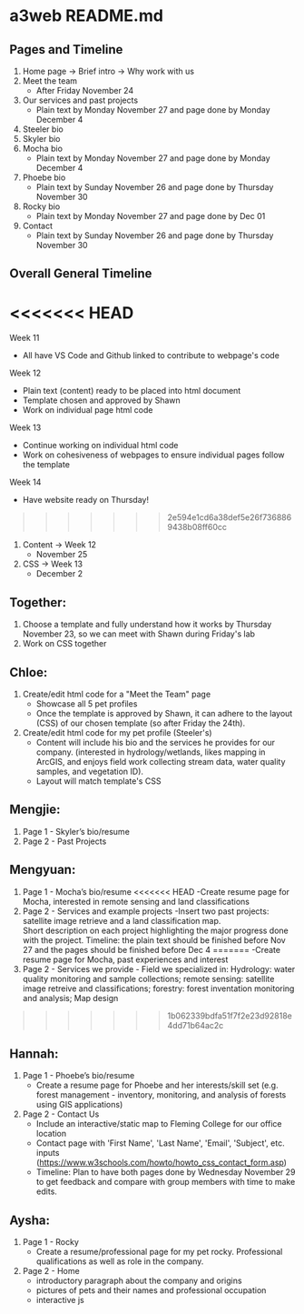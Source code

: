 # a3web README.md

## Pages and Timeline 
1. Home page
-> Brief intro 
-> Why work with us
2. Meet the team
    - After Friday November 24
3. Our services and past projects
    - Plain text by Monday November 27 and page done by Monday December 4 
4. Steeler bio
5. Skyler bio
6. Mocha bio
    - Plain text by Monday November 27 and page done by Monday December 4
7. Phoebe bio
    - Plain text by Sunday November 26 and page done by Thursday November 30
8. Rocky bio
   - Plain text by Monday November 27 and page done by Dec 01
9. Contact
    - Plain text by Sunday November 26 and page done by Thursday November 30

## Overall General Timeline
<<<<<<< HEAD
=======
Week 11 
* All have VS Code and Github linked to contribute to webpage's code 

Week 12
* Plain text (content) ready to be placed into html document 
* Template chosen and approved by Shawn 
* Work on individual page html code

Week 13
* Continue working on individual html code
* Work on cohesiveness of webpages to ensure individual pages follow the template 

Week 14 
* Have website ready on Thursday!
>>>>>>> 2e594e1cd6a38def5e26f7368869438b08ff60cc

1. Content -> Week 12
    - November 25
2. CSS -> Week 13
    - December 2 

## Together:

1. Choose a template and fully understand how it works by Thursday November 23, so we can meet with Shawn during Friday's lab
1. Work on CSS together

## Chloe:
1. Create/edit html code for a "Meet the Team" page
    * Showcase all 5 pet profiles
    * Once the template is approved by Shawn, it can adhere to the layout (CSS) of our chosen template (so after Friday the 24th).
2. Create/edit html code for my pet profile (Steeler's)
    * Content will include his bio and the services he provides for our company. (interested in hydrology/wetlands, likes mapping in ArcGIS, and enjoys field work collecting stream data, water quality samples, and vegetation ID). 
    * Layout will match template's CSS 

## Mengjie:

1. Page 1 - Skyler’s bio/resume
1. Page 2 - Past Projects

## Mengyuan:

1. Page 1 - Mocha’s bio/resume
<<<<<<< HEAD
   -Create resume page for Mocha, interested in remote sensing and land classifications
1. Page 2 - Services and example projects
   -Insert two past projects: satellite image retrieve and a land classification map.  
    Short description on each project highlighting the major progress done with the project.
   Timeline: the plain text should be finished before Nov 27 and the pages should be finished before Dec 4
=======
            -Create resume page for Mocha, past experiences and interest 
1. Page 2 - Services we provide
            - Field we specialized in: Hydrology: water quality monitoring and sample collections; remote sensing: satellite image retreive and classifications; forestry: forest inventation monitoring and analysis; Map design
>>>>>>> 1b062339bdfa51f7f2e23d92818e4dd71b64ac2c

## Hannah:

1. Page 1 - Phoebe’s bio/resume
   - Create a resume page for Phoebe and her interests/skill set (e.g. forest management - inventory, monitoring, and analysis of forests using GIS applications)
1. Page 2 - Contact Us
   - Include an interactive/static map to Fleming College for our office location
   - Contact page with 'First Name', 'Last Name', 'Email', 'Subject', etc. inputs (https://www.w3schools.com/howto/howto_css_contact_form.asp)
   - Timeline: Plan to have both pages done by Wednesday November 29 to get feedback and compare with group members with time to make edits.

## Aysha:

1. Page 1 - Rocky
   - Create a resume/professional page for my pet rocky. Professional qualifications as well as role in the company.
1. Page 2 - Home
   - introductory paragraph about the company and origins
   - pictures of pets and their names and professional occupation
   - interactive js
